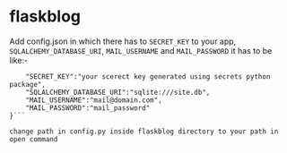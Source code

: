 # flaskblog


Add config.json in which there has to `SECRET_KEY` to your app, `SQLALCHEMY_DATABASE_URI`, `MAIL_USERNAME` and `MAIL_PASSWORD`
it has to be like:-

```{	
	"SECRET_KEY":"your scerect key generated using secrets python package",
	"SQLALCHEMY_DATABASE_URI":"sqlite:///site.db",
	"MAIL_USERNAME":"mail@domain.com", 
	"MAIL_PASSWORD":"mail_password"
}```

change path in config.py inside flaskblog directory to your path in open command
